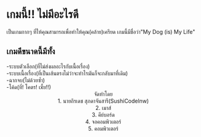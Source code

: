 <h1>เกมนี้!! ไม่มีอะไรดี</h1>
  เป็นเกมกากๆ ที่ให้คุณสามารถเพื่อทำให้คุณ(คล้าย)เครียด เกมนี้มีชื่อว่า"My Dog (is) My Life"
<h2>เกมดีขนาดนี้มีทั้ง</h2>
  -ระบบตัวเลือก(ที่ไม่ส่งผลอะไรกับเนื้อเรื่อง)<br>
  -ระบบเนื้อเรื่อง(ที่เป็นเส้นตรงไม่ว่าจะทำไรมันก็จะกลับมาที่เดิม)<br>
  -ฉากจบ(ไม่ด้วยซ้ำ)<br>
  -โค้ด(ที่! โคตร! เxี้ย!!)<br>

<center>
  จัดทำโดย<br>
    1. นายถิรเดช สุภดาจันสารี(SushiCodelnw)<br>
    2. เมาส์<br>
    3. คีย์บอร์ด<br>
    4. จอคอมพิวเตอร์<br>
    5. คอมพิวเตอร์
</center>
